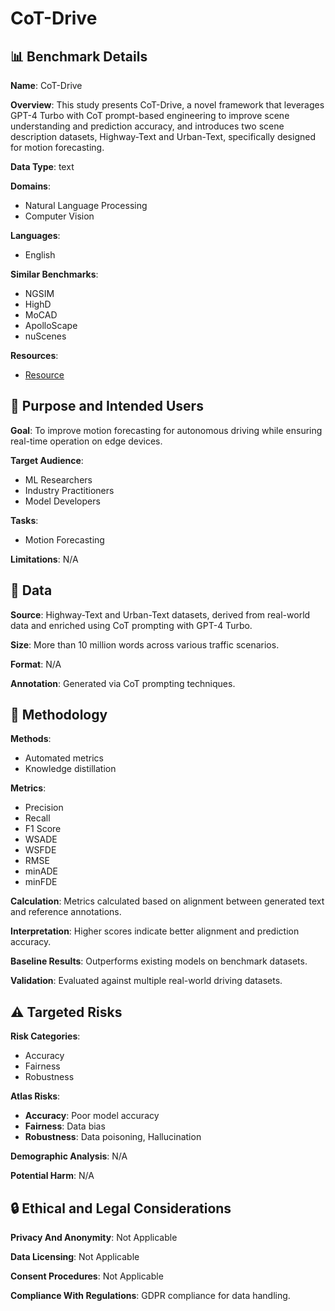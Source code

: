 # CoT-Drive

## 📊 Benchmark Details

**Name**: CoT-Drive

**Overview**: This study presents CoT-Drive, a novel framework that leverages GPT-4 Turbo with CoT prompt-based engineering to improve scene understanding and prediction accuracy, and introduces two scene description datasets, Highway-Text and Urban-Text, specifically designed for motion forecasting.

**Data Type**: text

**Domains**:
- Natural Language Processing
- Computer Vision

**Languages**:
- English

**Similar Benchmarks**:
- NGSIM
- HighD
- MoCAD
- ApolloScape
- nuScenes

**Resources**:
- [Resource](N/A)

## 🎯 Purpose and Intended Users

**Goal**: To improve motion forecasting for autonomous driving while ensuring real-time operation on edge devices.

**Target Audience**:
- ML Researchers
- Industry Practitioners
- Model Developers

**Tasks**:
- Motion Forecasting

**Limitations**: N/A

## 💾 Data

**Source**: Highway-Text and Urban-Text datasets, derived from real-world data and enriched using CoT prompting with GPT-4 Turbo.

**Size**: More than 10 million words across various traffic scenarios.

**Format**: N/A

**Annotation**: Generated via CoT prompting techniques.

## 🔬 Methodology

**Methods**:
- Automated metrics
- Knowledge distillation

**Metrics**:
- Precision
- Recall
- F1 Score
- WSADE
- WSFDE
- RMSE
- minADE
- minFDE

**Calculation**: Metrics calculated based on alignment between generated text and reference annotations.

**Interpretation**: Higher scores indicate better alignment and prediction accuracy.

**Baseline Results**: Outperforms existing models on benchmark datasets.

**Validation**: Evaluated against multiple real-world driving datasets.

## ⚠️ Targeted Risks

**Risk Categories**:
- Accuracy
- Fairness
- Robustness

**Atlas Risks**:
- **Accuracy**: Poor model accuracy
- **Fairness**: Data bias
- **Robustness**: Data poisoning, Hallucination

**Demographic Analysis**: N/A

**Potential Harm**: N/A

## 🔒 Ethical and Legal Considerations

**Privacy And Anonymity**: Not Applicable

**Data Licensing**: Not Applicable

**Consent Procedures**: Not Applicable

**Compliance With Regulations**: GDPR compliance for data handling.
